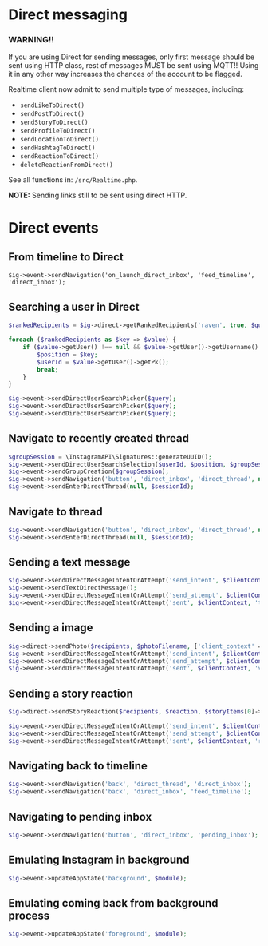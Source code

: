 # Direct messaging

### WARNING!!

If you are using Direct for sending messages, only first message should be sent using HTTP class, rest of messages MUST be sent using MQTT!! Using it in any other way increases the chances of the account to be flagged.

Realtime client now admit to send multiple type of messages, including:

- `sendLikeToDirect()`
- `sendPostToDirect()`
- `sendStoryToDirect()`
- `sendProfileToDirect()`
- `sendLocationToDirect()`
- `sendHashtagToDirect()`
- `sendReactionToDirect()`
- `deleteReactionFromDirect()`

See all functions in: `/src/Realtime.php`.

**NOTE:** Sending links still to be sent using direct HTTP.

# Direct events

## From timeline to Direct

`$ig->event->sendNavigation('on_launch_direct_inbox', 'feed_timeline', 'direct_inbox');`

## Searching a user in Direct 

```php
$rankedRecipients = $ig->direct->getRankedRecipients('raven', true, $query)->getRankedRecipients();

foreach ($rankedRecipients as $key => $value) {
    if ($value->getUser() !== null && $value->getUser()->getUsername() === $query) {
        $position = $key;
        $userId = $value->getUser()->getPk();
        break;
    }
}

$ig->event->sendDirectUserSearchPicker($query);
$ig->event->sendDirectUserSearchPicker($query);
$ig->event->sendDirectUserSearchPicker($query);
```

## Navigate to recently created thread

```php
$groupSession = \InstagramAPI\Signatures::generateUUID();
$ig->event->sendDirectUserSearchSelection($userId, $position, $groupSession); // search user selection
$ig->event->sendGroupCreation($groupSession);
$ig->event->sendNavigation('button', 'direct_inbox', 'direct_thread', null, null, ['user_id' => $userId]);
$ig->event->sendEnterDirectThread(null, $sessionId);
```

## Navigate to thread

```php
$ig->event->sendNavigation('button', 'direct_inbox', 'direct_thread', null, null, ['user_id' => $userId]);
$ig->event->sendEnterDirectThread(null, $sessionId);
```

## Sending a text message 

```php
$ig->event->sendDirectMessageIntentOrAttempt('send_intent', $clientContext, 'text');
$ig->event->sendTextDirectMessage();
$ig->event->sendDirectMessageIntentOrAttempt('send_attempt', $clientContext, 'text');
$ig->event->sendDirectMessageIntentOrAttempt('sent', $clientContext, 'text');
```

## Sending a image

```php
$ig->direct->sendPhoto($recipients, $photoFilename, ['client_context' => $clientContext]);
$ig->event->sendDirectMessageIntentOrAttempt('send_intent', $clientContext, 'visual_photo');
$ig->event->sendDirectMessageIntentOrAttempt('send_attempt', $clientContext, 'visual_photo');
$ig->event->sendDirectMessageIntentOrAttempt('sent', $clientContext, 'visual_photo');
```

## Sending a story reaction

```php
$ig->direct->sendStoryReaction($recipients, $reaction, $storyItems[0]->getId(), ['client_context' => $clientContext]);

$ig->event->sendDirectMessageIntentOrAttempt('send_intent', $clientContext, 'reel_share');
$ig->event->sendDirectMessageIntentOrAttempt('send_attempt', $clientContext, 'reel_share');
$ig->event->sendDirectMessageIntentOrAttempt('sent', $clientContext, 'reel_share');
```

## Navigating back to timeline

```php
$ig->event->sendNavigation('back', 'direct_thread', 'direct_inbox');
$ig->event->sendNavigation('back', 'direct_inbox', 'feed_timeline');
```

## Navigating to pending inbox

```php
$ig->event->sendNavigation('button', 'direct_inbox', 'pending_inbox');
```

## Emulating Instagram in background

```php
$ig->event->updateAppState('background', $module);
````

## Emulating coming back from background process 

```php
$ig->event->updateAppState('foreground', $module);
````